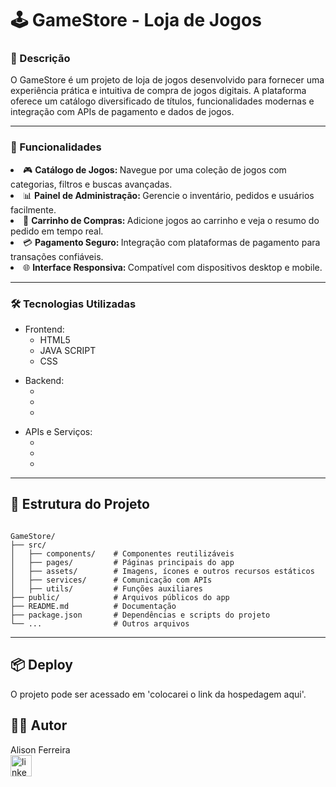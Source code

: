 <h1>🕹️ GameStore - Loja de Jogos</h1>

<h3>📖 Descrição </h3>
O GameStore é um projeto de loja de jogos desenvolvido para fornecer uma experiência prática e intuitiva de compra de jogos digitais. A plataforma oferece um catálogo diversificado de títulos, funcionalidades modernas e integração com APIs de pagamento e dados de jogos.

<hr>

<h3> 🚀 Funcionalidades </h3>
<li>🎮 <strong> Catálogo de Jogos: </strong> Navegue por uma coleção de jogos com categorias, filtros e buscas avançadas.</li>
<li>📊 <strong> Painel de Administração: </strong> Gerencie o inventário, pedidos e usuários facilmente.</li>
<li>🛒 <strong> Carrinho de Compras: </strong> Adicione jogos ao carrinho e veja o resumo do pedido em tempo real.</li>
<li>💳 <strong> Pagamento Seguro: </strong> Integração com plataformas de pagamento para transações confiáveis.</li>
<li>🌐 <strong> Interface Responsiva: </strong> Compatível com dispositivos desktop e mobile.</li>

<hr>

<h3>🛠️ Tecnologias Utilizadas </h3>

<ul>
  <li>Frontend:
    <ul>
      <li>HTML5</li>
      <li>JAVA SCRIPT</li>
      <li>CSS</li>
    </ul>
  </li>
</ul>
<ul>
  <li>Backend:
    <ul>
      <li></li>
      <li></li>
      <li></li>
    </ul>
  </li>
</ul>
<ul>
  <li>APIs e Serviços:
    <ul>
      <li></li>
      <li></li>
      <li></li>
    </ul>
  </li>
</ul>
<hr>

<h2> 📂 Estrutura do Projeto </h2>

<code>
GameStore/
├── src/
│   ├── components/    # Componentes reutilizáveis
│   ├── pages/         # Páginas principais do app
│   ├── assets/        # Imagens, ícones e outros recursos estáticos
│   ├── services/      # Comunicação com APIs
│   ├── utils/         # Funções auxiliares
├── public/            # Arquivos públicos do app
├── README.md          # Documentação
├── package.json       # Dependências e scripts do projeto
└── ...                # Outros arquivos
</code>
<hr>

<h2>📦 Deploy</h2>

O projeto pode ser acessado em 'colocarei o link da hospedagem aqui'.

<h2>👨‍💻 Autor</h2>
Alison Ferreira

<div>
 <a href="https://www.linkedin.com/in/alison-f-2906511a8/" target="_blank">
    <img src="https://img.shields.io/static/v1?message=LinkedIn&logo=linkedin&label=&color=696969&logoColor=white&labelColor=&style=for-the-badge" height="34" alt="linkedin logo"/>
  </a>
</div>





